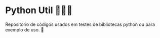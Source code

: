 # Python Util 🐍🐍🐍

Repósitorio de códigos usados em testes de bibliotecas python ou para exemplo de uso. 🐍
